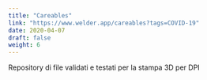 ```yaml
---
title: "Careables"
link: "https://www.welder.app/careables?tags=COVID-19"
date: 2020-04-07
draft: false
weight: 6
---
```


Repository di file validati e testati per la stampa 3D per DPI